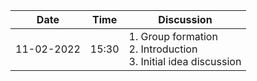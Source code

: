 | Date | Time | Discussion |
| ---- | ---- | ---------- |
| 11-02-2022 | 15:30 | 1. Group formation <br/> 2. Introduction <br/> 3. Initial idea discussion |
